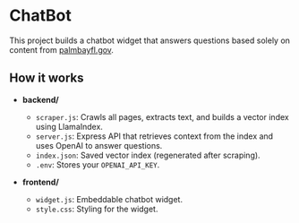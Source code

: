 # ChatBot

This project builds a chatbot widget that answers questions based solely on content from [palmbayfl.gov](https://www.palmbayfl.gov).

## How it works

- **backend/**
  - `scraper.js`: Crawls all pages, extracts text, and builds a vector index using LlamaIndex.
  - `server.js`: Express API that retrieves context from the index and uses OpenAI to answer questions.
  - `index.json`: Saved vector index (regenerated after scraping).
  - `.env`: Stores your `OPENAI_API_KEY`.

- **frontend/**
  - `widget.js`: Embeddable chatbot widget.
  - `style.css`: Styling for the widget.
